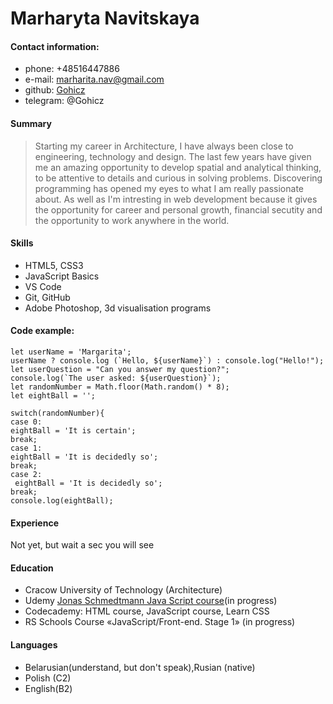 # Marharyta Navitskaya

#### Contact information:
- phone: +48516447886
- e-mail: marharita.nav@gmail.com
- github: [Gohicz](https://github.com/Gohicz)
- telegram: @Gohicz

#### Summary
>Starting my career in Architecture, I have always been close to engineering, technology and design. The last few years have given me an amazing opportunity to develop spatial and analytical thinking, to be attentive to details and curious in solving problems.
>Discovering programming has opened my eyes to what I am really passionate about. As well as I'm intresting in web development because it gives the opportunity for career and personal growth, financial secutity and the opportunity to work anywhere in the world. 


#### Skills
- HTML5, CSS3
- JavaScript Basics
- VS Code
- Git, GitHub
- Adobe Photoshop, 3d visualisation programs 

#### Code example:

    let userName = 'Margarita';
    userName ? console.log (`Hello, ${userName}`) : console.log("Hello!");
    let userQuestion = "Can you answer my question?";
    console.log(`The user asked: ${userQuestion}`);
    let randomNumber = Math.floor(Math.random() * 8);
    let eightBall = '';

    switch(randomNumber){
    case 0:
    eightBall = 'It is certain';
    break;
    case 1:
    eightBall = 'It is decidedly so';
    break;
    case 2:
     eightBall = 'It is decidedly so';
    break;
    console.log(eightBall);

#### Experience
Not yet, but wait a sec you will see
#### Education
- Cracow University of Technology (Architecture)
- Udemy [Jonas Schmedtmann Java Script course](https://www.udemy.com/course/the-complete-javascript-course/learn/lecture/22648417#content)(in progress)
- Codecademy: HTML course, JavaScript course, Learn CSS 
- RS Schools Course «JavaScript/Front-end. Stage 1» (in progress)
#### Languages
- Belarusian(understand, but don't speak),Rusian (native)
- Polish (C2)
- English(B2)





